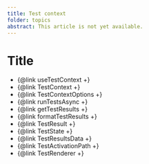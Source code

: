 ```yaml
---
title: Test context
folder: topics
abstract: This article is not yet available.
---
```


# Title

- {@link useTestContext +}
- {@link TestContext +}
- {@link TestContextOptions +}
- {@link runTestsAsync +}
- {@link getTestResults +}
- {@link formatTestResults +}
- {@link TestResult +}
- {@link TestState +}
- {@link TestResultsData +}
- {@link TestActivationPath +}
- {@link TestRenderer +}
